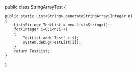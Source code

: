 public class StringArrayTest {
   
    public static List<String> generateStringArray(Integer n)
    {
        List<String> TestList = new List<String>();
        for(Integer i=0;i<n;i++)
        {
            TestList.add('Test' + i);
            system.debug(TestList[i]);
        }
        return TestList;
    }
    
} 
